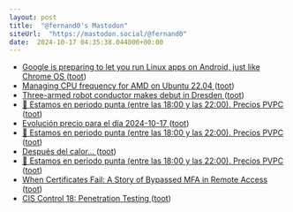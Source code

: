 ```yaml
---
layout: post
title:  "@fernand0's Mastodon"
siteUrl:  "https://mastodon.social/@fernand0"
date:  2024-10-17 04:35:38.044000+00:00
---
```

*  [Google is preparing to let you run Linux apps on Android, just like Chrome OS ](https://www.androidauthority.com/android-linux-terminal-app-3489887) ([toot](https://mastodon.social/@fernand0/113320901871103188))
*  [Managing CPU frequency for AMD on Ubuntu 22.04 ](https://smalldatum.blogspot.com/2024/10/managing-cpu-frequency-for-amd-on.htm) ([toot](https://mastodon.social/@fernand0/113320172912238517))
*  [Three-armed robot conductor makes debut in Dresden ](https://www.theguardian.com/world/2024/oct/13/three-armed-robot-maira-pro-s-conductor-makes-debut-dresden?CMP=twt_a-music_b-gdnclassica) ([toot](https://mastodon.social/@fernand0/113318371004446139))
*  [🔴 Estamos en periodo punta (entre las 18:00 y las 22:00). Precios PVPC ](https://mastodon.social/@fernand0/113318236899553626) ([toot](https://mastodon.social/@fernand0/113318236899553626))
*  [Evolución precio para el día 2024-10-17 ](https://mastodon.social/@fernand0/113318236877283134) ([toot](https://mastodon.social/@fernand0/113318236877283134))
*  [🔴 Estamos en periodo punta (entre las 18:00 y las 22:00). Precios PVPC ](https://mastodon.social/@fernand0/113318232420181859) ([toot](https://mastodon.social/@fernand0/113318232420181859))
*  [Después del calor… ](https://avecesunafoto.wordpress.com/2024/10/16/despues-del-calor) ([toot](https://mastodon.social/@fernand0/113318230369976211))
*  [🔴 Estamos en periodo punta (entre las 18:00 y las 22:00). Precios PVPC ](https://mastodon.social/@fernand0/113318196328668726) ([toot](https://mastodon.social/@fernand0/113318196328668726))
*  [When Certificates Fail: A Story of Bypassed MFA in Remote Access ](https://edermi.github.io/post/2024/mfa_bypass_mtls) ([toot](https://mastodon.social/@fernand0/113318134948847805))
*  [CIS Control 18: Penetration Testing ](https://www.tripwire.com/state-of-security/cis-control-1) ([toot](https://mastodon.social/@fernand0/113317889654485484))

